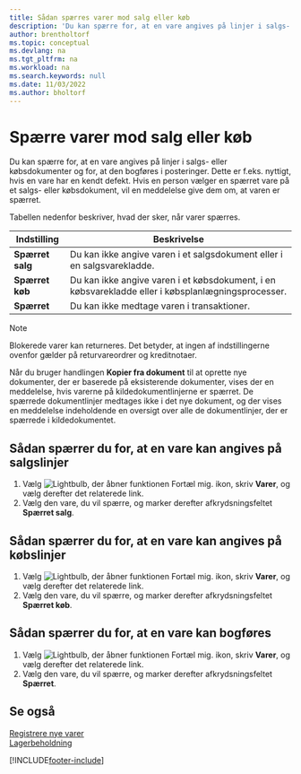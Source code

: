 ```yaml
---
title: Sådan spærres varer mod salg eller køb
description: 'Du kan spærre for, at en vare angives på linjer i salgs- eller købsdokumenter og for, at den bogføres i nogen posteringer.'
author: brentholtorf
ms.topic: conceptual
ms.devlang: na
ms.tgt_pltfrm: na
ms.workload: na
ms.search.keywords: null
ms.date: 11/03/2022
ms.author: bholtorf
---
```

# <a name="block-items-from-sales-or-purchasing"></a><a name="block-items-from-sales-or-purchasing"></a><a name="block-items-from-sales-or-purchasing"></a>Spærre varer mod salg eller køb

Du kan spærre for, at en vare angives på linjer i salgs- eller købsdokumenter og for, at den bogføres i posteringer. Dette er f.eks. nyttigt, hvis en vare har en kendt defekt. Hvis en person vælger en spærret vare på et salgs- eller købsdokument, vil en meddelelse give dem om, at varen er spærret.

Tabellen nedenfor beskriver, hvad der sker, når varer spærres.  

|Indstilling|Beskrivelse|  
|--------------------|------------|  
|**Spærret salg**|Du kan ikke angive varen i et salgsdokument eller i en salgsvarekladde.|  
|**Spærret køb**|Du kan ikke angive varen i et købsdokument, i en købsvarekladde eller i købsplanlægningsprocesser.|  
|**Spærret**|Du kan ikke medtage varen i transaktioner.|  

> [!NOTE]
> Blokerede varer kan returneres. Det betyder, at ingen af indstillingerne ovenfor gælder på returvareordrer og kreditnotaer.

Når du bruger handlingen **Kopier fra dokument** til at oprette nye dokumenter, der er baserede på eksisterende dokumenter, vises der en meddelelse, hvis varerne på kildedokumentlinjerne er spærret. De spærrede dokumentlinjer medtages ikke i det nye dokument, og der vises en meddelelse indeholdende en oversigt over alle de dokumentlinjer, der er spærrede i kildedokumentet.

## <a name="to-block-an-item-from-being-entered-on-sales-lines"></a><a name="to-block-an-item-from-being-entered-on-sales-lines"></a><a name="to-block-an-item-from-being-entered-on-sales-lines"></a>Sådan spærrer du for, at en vare kan angives på salgslinjer

1. Vælg ![Lightbulb, der åbner funktionen Fortæl mig.](media/ui-search/search_small.png "Fortæl mig, hvad du vil foretage dig") ikon, skriv **Varer**, og vælg derefter det relaterede link.  
2. Vælg den vare, du vil spærre, og marker derefter afkrydsningsfeltet **Spærret salg**.  

## <a name="to-block-an-item-from-being-entered-on-purchase-lines"></a><a name="to-block-an-item-from-being-entered-on-purchase-lines"></a><a name="to-block-an-item-from-being-entered-on-purchase-lines"></a>Sådan spærrer du for, at en vare kan angives på købslinjer

1. Vælg ![Lightbulb, der åbner funktionen Fortæl mig.](media/ui-search/search_small.png "Fortæl mig, hvad du vil foretage dig") ikon, skriv **Varer**, og vælg derefter det relaterede link.  
2. Vælg den vare, du vil spærre, og marker derefter afkrydsningsfeltet **Spærret køb**.  

## <a name="to-block-an-item-from-being-posted"></a><a name="to-block-an-item-from-being-posted"></a><a name="to-block-an-item-from-being-posted"></a>Sådan spærrer du for, at en vare kan bogføres

1. Vælg ![Lightbulb, der åbner funktionen Fortæl mig.](media/ui-search/search_small.png "Fortæl mig, hvad du vil foretage dig") ikon, skriv **Varer**, og vælg derefter det relaterede link.
2. Vælg den vare, du vil spærre, og marker derefter afkrydsningsfeltet **Spærret**.

## <a name="see-also"></a><a name="see-also"></a><a name="see-also"></a>Se også

[Registrere nye varer](inventory-how-register-new-items.md)  
[Lagerbeholdning](inventory-manage-inventory.md)  


[!INCLUDE[footer-include](includes/footer-banner.md)]

